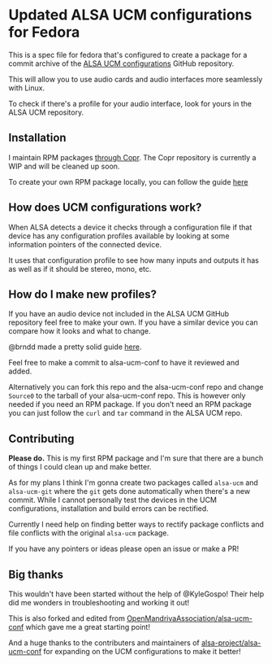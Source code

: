 # Updated ALSA UCM configurations for Fedora

This is a spec file for fedora that's configured to create a package for a commit archive of the [ALSA UCM configurations](https://github.com/alsa-project/alsa-ucm-conf/) GitHub repository.

This will allow you to use audio cards and audio interfaces more seamlessly with Linux.

To check if there's a profile for your audio interface, look for yours in the ALSA UCM repository.

## Installation
I maintain RPM packages [through Copr](https://copr.fedorainfracloud.org/coprs/zelaf/alsa-ucm/). The Copr repository is currently a WIP and will be cleaned up soon.

To create your own RPM package locally, you can follow the guide [here](https://rpm-packaging-guide.github.io/#packaging-software)

## How does UCM configurations work?
When ALSA detects a device it checks through a configuration file if that device has any configuration profiles available by looking at some information pointers of the connected device.

It uses that configuration profile to see how many inputs and outputs it has as well as if it should be stereo, mono, etc.

## How do I make new profiles?
If you have an audio device not included in the ALSA UCM GitHub repository feel free to make your own. If you have a similar device you can compare how it looks and what to change.

@brndd made a pretty solid guide [here](https://gist.github.com/brndd/ccec98a575f7c0422d50402937439227).

Feel free to make a commit to alsa-ucm-conf to have it reviewed and added.

Alternatively you can fork this repo and the alsa-ucm-conf repo and change `Source0` to the tarball of your alsa-ucm-conf repo. This is however only needed if you need an RPM package. If you don't need an RPM package you can just follow the `curl` and `tar` command in the ALSA UCM repo.

## Contributing
**Please do.** This is my first RPM package and I'm sure that there are a bunch of things I could clean up and make better.

As for my plans I think I'm gonna create two packages called `alsa-ucm` and `alsa-ucm-git` where the `git` gets done automatically when there's a new commit. While I cannot personally test the devices in the UCM configurations, installation and build errors can be rectified.

Currently I need help on finding better ways to rectify package conflicts and file conflicts with the original `alsa-ucm` package.

If you have any pointers or ideas please open an issue or make a PR!

## Big thanks
This wouldn't have been started without the help of @KyleGospo! Their help did me wonders in troubleshooting and working it out!

This is also forked and edited from [OpenMandrivaAssociation/alsa-ucm-conf](https://github.com/OpenMandrivaAssociation/alsa-ucm-conf) which gave me a great starting point!

And a huge thanks to the contributers and maintainers of [alsa-project/alsa-ucm-conf](https://github.com/alsa-project/alsa-ucm-conf/) for expanding on the UCM configurations to make it better!